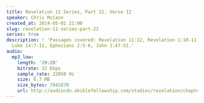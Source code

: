 ```yaml
---
title: Revelation 11 Series, Part 22, Verse 12
speaker: Chris McCann
created_at: 2014-05-01 21:00
slug: revelation-11-series-part-22
series: true
description: ! 'Passages covered: Revelation 11:12, Revelation 1:10-11, Proverbs 25:6-7
  Luke 14:7-11, Ephesians 2:5-6, John 1:47-51.'
audio:
  mp3_low:
    length: '29:20'
    bitrate: 32 Kbps
    sample_rate: 22050 Hz
    size: 6.7 MB
    size_bytes: 7042870
    url: http://audiocdn.ebiblefellowship.com/studies/revelation/chapter-11/2014.05.01_McCann_-_Revelation_11_Series_Part_22.mp3
---
```

